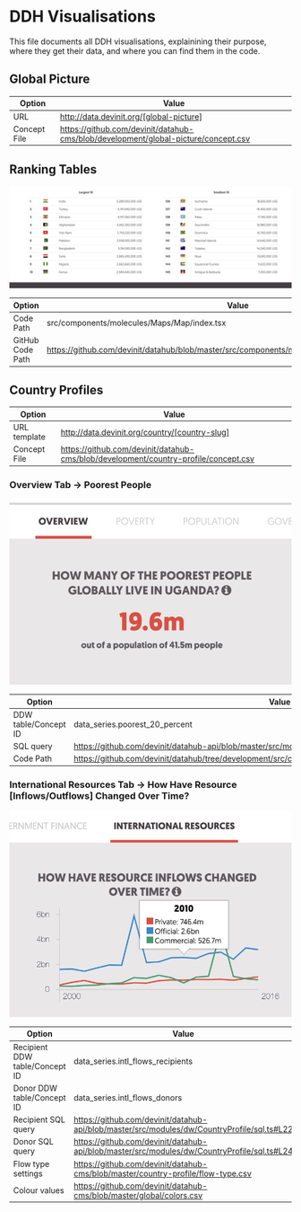 # DDH Visualisations
This file documents all DDH visualisations, explainining their purpose, where they get their data, and where you can find them in the code.

## Global Picture
|Option|Value|
|------------|------------------------------------------------------------------------------------|
|URL| http://data.devinit.org/[global-picture]|
|Concept File| https://github.com/devinit/datahub-cms/blob/development/global-picture/concept.csv|

## Ranking Tables

![RankingTables](/docs/assets/global-picture-ranking-tables.png)

|Option|Value|
|------------|------------------------------------------------------------------------------------|
|Code Path| src/components/molecules/Maps/Map/index.tsx|
|GitHub Code Path|https://github.com/devinit/datahub/blob/master/src/components/molecules/Maps/Map/index.tsx#L158|

## Country Profiles
|Option|Value|
|------------|------------------------------------------------------------------------------------|
|URL template| http://data.devinit.org/country/[country-slug]|
|Concept File| https://github.com/devinit/datahub-cms/blob/development/country-profile/concept.csv|

### Overview Tab -> Poorest People

![PoorestPeople](/docs/assets/country-profile-overview-poorest-people.png)

|Option|Value|
|------------------|----------------------------------------------------------------------------------|
|DDW table/Concept ID|data_series.poorest_20_percent|
|SQL query|https://github.com/devinit/datahub-api/blob/master/src/modules/dw/CountryProfile/sql.ts#L12|
|Code Path|https://github.com/devinit/datahub/tree/development/src/components/molecules/CountryProfileTabs/Overview|

### International Resources Tab -> How Have Resource [Inflows/Outflows] Changed Over Time?

![ResourceInflowsOutflows](/docs/assets/country-profile-international-resources-inflows-outflows.png)

|Option|Value|
|------------------|----------------------------------------------------------------------------------|
|Recipient DDW table/Concept ID|data_series.intl_flows_recipients|
|Donor DDW table/Concept ID|data_series.intl_flows_donors|
|Recipient SQL query|https://github.com/devinit/datahub-api/blob/master/src/modules/dw/CountryProfile/sql.ts#L22|
|Donor SQL query|https://github.com/devinit/datahub-api/blob/master/src/modules/dw/CountryProfile/sql.ts#L24|
|Flow type settings|https://github.com/devinit/datahub-cms/blob/master/country-profile/flow-type.csv|
|Colour values|https://github.com/devinit/datahub-cms/blob/master/global/colors.csv|
